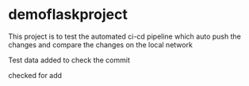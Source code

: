 # demoflaskproject
This project is to test the automated ci-cd pipeline which auto push the changes and compare the changes on the local network

Test data added to check the commit

checked for add
